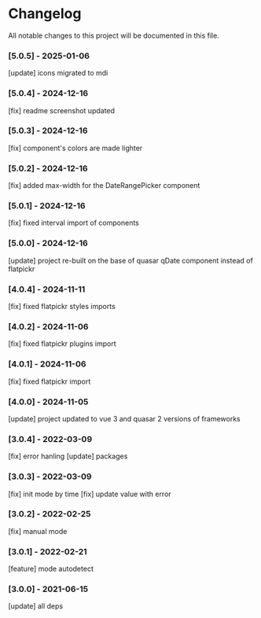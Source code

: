 # Changelog
All notable changes to this project will be documented in this file.

### [5.0.5] - 2025-01-06
[update] icons migrated to mdi

### [5.0.4] - 2024-12-16
[fix] readme screenshot updated

### [5.0.3] - 2024-12-16
[fix] component's colors are made lighter

### [5.0.2] - 2024-12-16
[fix] added max-width for the DateRangePicker component

### [5.0.1] - 2024-12-16
[fix] fixed interval import of components

### [5.0.0] - 2024-12-16
[update] project re-built on the base of quasar qDate component instead of flatpickr

### [4.0.4] - 2024-11-11
[fix] fixed flatpickr styles imports

### [4.0.2] - 2024-11-06
[fix] fixed flatpickr plugins import

### [4.0.1] - 2024-11-06
[fix] fixed flatpickr import

### [4.0.0] - 2024-11-05
[update] project updated to vue 3 and quasar 2 versions of frameworks

### [3.0.4] - 2022-03-09
[fix] error hanling
[update] packages

### [3.0.3] - 2022-03-09
[fix] init mode by time
[fix] update value with error

### [3.0.2] - 2022-02-25
[fix] manual mode

### [3.0.1] - 2022-02-21
[feature] mode autodetect

### [3.0.0] - 2021-06-15
[update] all deps
